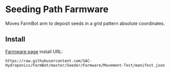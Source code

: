 # Seeding Path Farmware
Moves FarmBot arm to deposit seeds in a grid pattern absolute coordinates.

## Install
[Farmware page](https://my.farmbot.io/app/farmware) install URL:
```
https://raw.githubusercontent.com/SAC-Hydroponics/FarmBot/master/Seeder/Farmware/Movement-Test/manifest.json
```
